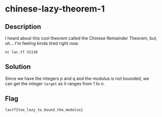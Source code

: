 # chinese-lazy-theorem-1

## Description
I heard about this cool theorem called the Chinese Remainder Theorem, but, uh... I'm feeling kinda tired right now.

`nc lac.tf 31110`

## Solution
Since we have the integers p and q and the modulus is not bounded, we can get the integer `target` as it ranges from 1 to n.

## Flag
```txt
lactf{too_lazy_to_bound_the_modulus}
```
